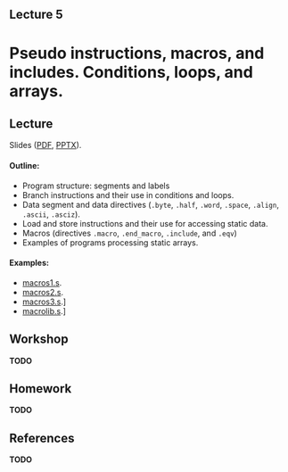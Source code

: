 Lecture 5
---

# Pseudo instructions, macros, and includes. Conditions, loops, and arrays.

## Lecture

Slides ([PDF](CA_Lecture_05.pdf), [PPTX](CA_Lecture_05.pptx)).

#### Outline:

* Program structure: segments and labels
* Branch instructions and their use in conditions and loops.
* Data segment and data directives (`.byte`, `.half`, `.word`, `.space`, `.align`, `.ascii`, `.asciz`).
* Load and store instructions and their use for accessing static data.
* Macros (directives `.macro`, `.end_macro`, `.include`, and `.eqv`)
* Examples of programs processing static arrays.

#### Examples:

* [macros1.s](https://github.com/andrewt0301/hse-acos-course/blob/master/docs/part1ca/05_MacrosBranchesArrays/macros1.s).
* [macros2.s](https://github.com/andrewt0301/hse-acos-course/blob/master/docs/part1ca/05_MacrosBranchesArrays/macros2.s).
* [macros3.s](https://github.com/andrewt0301/hse-acos-course/blob/master/docs/part1ca/05_MacrosBranchesArrays/macros3.s).]
* [macrolib.s](https://github.com/andrewt0301/hse-acos-course/blob/master/docs/part1ca/05_MacrosBranchesArrays/macrolib.s).]

## Workshop

__TODO__

## Homework

__TODO__

## References

__TODO__
